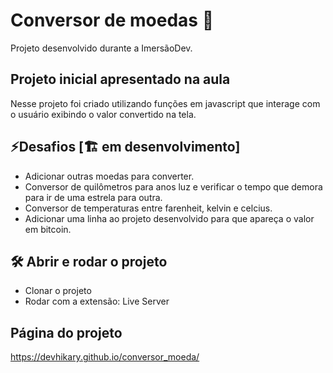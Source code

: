 # Conversor de moedas 💱
Projeto desenvolvido durante a ImersãoDev.

## Projeto inicial apresentado na aula
Nesse projeto foi criado utilizando funções em javascript que interage com o usuário exibindo o valor convertido na tela.

## ⚡Desafios [🏗️ em desenvolvimento]
- Adicionar outras moedas para converter.
- Conversor de quilômetros para anos luz e verificar o tempo que demora para ir de uma estrela para outra.
- Conversor de temperaturas entre farenheit, kelvin e celcius.
- Adicionar uma linha ao projeto desenvolvido para que apareça o valor em bitcoin.

## 🛠️ Abrir e rodar o projeto

- Clonar o projeto
- Rodar com a extensão: Live Server

## Página do projeto
https://devhikary.github.io/conversor_moeda/